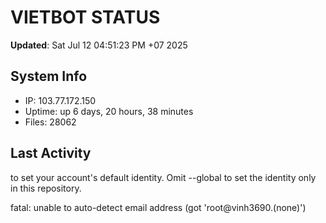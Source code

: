 # VIETBOT STATUS
**Updated**: Sat Jul 12 04:51:23 PM +07 2025

## System Info
- IP: 103.77.172.150
- Uptime: up 6 days, 20 hours, 38 minutes
- Files: 28062

## Last Activity

to set your account's default identity.
Omit --global to set the identity only in this repository.

fatal: unable to auto-detect email address (got 'root@vinh3690.(none)')
